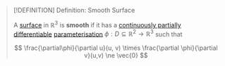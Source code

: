 >[!DEFINITION] Definition: Smooth Surface
>
>A [surface](Surface.md) in $\mathbb{R}^3$ is **smooth** if it has a [continuously partially differentiable](../../../Analysis/Real%20Analysis/Real%20Vector%20Functions/Differentiation/Partial%20Derivatives%20of%20Real%20Vector%20Functions.md) [parameterisation](../../../Analysis/Real%20Analysis/Real%20Vector%20Functions/Parametric%20Surfaces/Parametric%20Surface.md) $\phi: D \subseteq \mathbb{R}^2 \to \mathbb{R}^3$ such that
>
>$$
>\frac{\partial\phi}{\partial u}(u, v) \times \frac{\partial \phi}{\partial v}(u,v) \ne \vec{0}
>$$
>
>
>